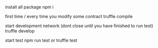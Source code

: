 install all package
npm i

first time / every time you modify some contract
truffle compile

start development network (dont close until you have finished to run test)
truffle develop

start test
npm run test or truffle test